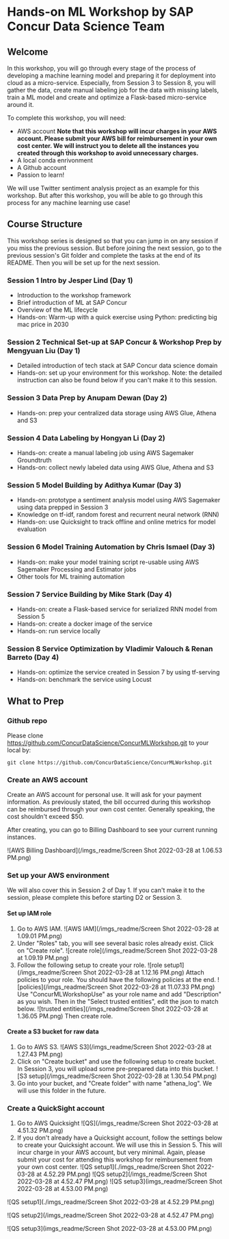 # Hands-on ML Workshop by SAP Concur Data Science Team

## Welcome

In this workshop, you will go through every stage of the process of developing a machine learning model and preparing it for deployment into cloud as a micro-service. Especially, from Session 3 to Session 8, you will gather the data, create manual labeling job for the data with missing labels, train a ML model and create and optimize a Flask-based micro-service around it.

To complete this workshop, you will need:

- AWS account **Note that this workshop will incur charges in your AWS account. Please submit your AWS bill for reimbursement in your own cost center. We will instruct you to delete all the instances you created through this workshop to avoid unnecessary charges.**
- A local conda enrivonment
- A Github account
- Passion to learn!

We will use Twitter sentiment analysis project as an example for this workshop. But after this workshop, you will be able to go through this process for any machine learning use case!

## Course Structure

This workshop series is designed so that you can jump in on any session if you miss the previous session. But before joining the next session, go to the previous session's Git folder and complete the tasks at the end of its README. Then you will be set up for the next session.

### Session 1 Intro by Jesper Lind (Day 1)

- Introduction to the workshop framework
- Brief introduction of ML at SAP Concur
- Overview of the ML lifecycle
- Hands-on: Warm-up with a quick exercise using Python: predicting big mac price in 2030

### Session 2 Technical Set-up at SAP Concur & Workshop Prep by Mengyuan Liu (Day 1)

- Detailed introduction of tech stack at SAP Concur data science domain
- Hands-on: set up your environment for this workshop. Note: the detailed instruction can also be found below if you can't make it to this session.

### Session 3 Data Prep by Anupam Dewan (Day 2)

- Hands-on: prep your centralized data storage using AWS Glue, Athena and S3

### Session 4 Data Labeling by Hongyan Li (Day 2)

- Hands-on: create a manual labeling job using AWS Sagemaker Groundtruth
- Hands-on: collect newly labeled data using AWS Glue, Athena and S3

### Session 5 Model Building by Adithya Kumar (Day 3)

- Hands-on: prototype a sentiment analysis model using AWS Sagemaker using data prepped in Session 3
- Knowledge on tf-idf, random forest and recurrent neural network (RNN)
- Hands-on: use Quicksight to track offline and online metrics for model evaluation

### Session 6 Model Training Automation by Chris Ismael (Day 3)

- Hands-on: make your model training script re-usable using AWS Sagemaker Processing and Estimator jobs
- Other tools for ML training automation

### Session 7 Service Building by Mike Stark (Day 4)

- Hands-on: create a Flask-based service for serialized RNN model from Session 5
- Hands-on: create a docker image of the service
- Hands-on: run service locally

### Session 8 Service Optimization by Vladimir Valouch & Renan Barreto (Day 4)

- Hands-on: optimize the service created in Session 7 by using tf-serving
- Hands-on: benchmark the service using Locust




## What to Prep

### Github repo

Please clone https://github.com/ConcurDataScience/ConcurMLWorkshop.git to your local by:

`git clone https://github.com/ConcurDataScience/ConcurMLWorkshop.git`

### Create an AWS account

Create an AWS account for personal use. It will ask for your payment information. As previously stated, the bill occurred during this workshop can be reimbursed through your own cost center. Generally speaking, the cost shouldn't exceed $50.  

After creating, you can go to Billing Dashboard to see your current running instances.

![AWS Billing Dashboard](/imgs_readme/Screen Shot 2022-03-28 at 1.06.53 PM.png)

### Set up your AWS environment 
We will also cover this in Session 2 of Day 1. If you can't make it to the session, please complete this before starting D2 or Session 3.

#### Set up IAM role

1. Go to AWS IAM.
![AWS IAM](/imgs_readme/Screen Shot 2022-03-28 at 1.09.01 PM.png)
2. Under "Roles" tab, you will see several basic roles already exist. Click on "Create role".
![create role](/imgs_readme/Screen Shot 2022-03-28 at 1.09.19 PM.png)
3. Follow the following setup to create your role.
![role setup1](/imgs_readme/Screen Shot 2022-03-28 at 1.12.16 PM.png)
Attach policies to your role. You should have the following policies at the end.
![policies](/imgs_readme/Screen Shot 2022-03-28 at 11.07.33 PM.png)
Use "ConcurMLWorkshopUse" as your role name and add "Description" as you wish. Then in the "Select trusted entities", edit the json to match below.
![trusted entities](/imgs_readme/Screen Shot 2022-03-28 at 1.36.05 PM.png)
Then create role.

#### Create a S3 bucket for raw data

1. Go to AWS S3.
![AWS S3](/imgs_readme/Screen Shot 2022-03-28 at 1.27.43 PM.png)
2. Click on "Create bucket" and use the following setup to create bucket. In Session 3, you will upload some pre-prepared data into this bucket.
![S3 setup](/imgs_readme/Screen Shot 2022-03-28 at 1.30.54 PM.png)
3. Go into your bucket, and "Create folder" with name "athena_log". We will use this folder in the future.


### Create a QuickSight account
1. Go to AWS Quicksight
![QS](/imgs_readme/Screen Shot 2022-03-28 at 4.51.32 PM.png)
2. If you don't already have a Quicksight account, follow the settings below to create your Quicksight account. We will use this in Session 5. This will incur charge in your AWS account, but very minimal. Again, please submit your cost for attending this workshop for reimbursement from your own cost center.
  ![QS setup1](./imgs_readme/Screen Shot 2022-03-28 at 4.52.29 PM.png)
  ![QS setup2](/imgs_readme/Screen Shot 2022-03-28 at 4.52.47 PM.png)
  ![QS setup3](imgs_readme/Screen Shot 2022-03-28 at 4.53.00 PM.png)


![QS setup1](./imgs_readme/Screen Shot 2022-03-28 at 4.52.29 PM.png)


![QS setup2](/imgs_readme/Screen Shot 2022-03-28 at 4.52.47 PM.png)


![QS setup3](imgs_readme/Screen Shot 2022-03-28 at 4.53.00 PM.png)

